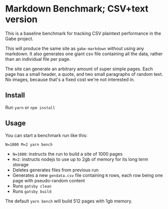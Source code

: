 # Markdown Benchmark; CSV+text version

This is a baseline benchmark for tracking CSV plaintext performance in the Gabe project.

This will produce the same site as `gabe-markdown` without using any markdown. It also generates one giant csv file containing all the data, rather than an individual file per page.

The site can generate an arbitrary amount of super simple pages. Each page has a small header, a quote, and two small paragraphs of random text. No images, because that's a fixed cost we're not interested in.

## Install

Run `yarn` or `npm install`

## Usage

You can start a benchmark run like this:

```shell
N=1000 M=2 yarn bench
```

- `N=1000`: instructs the run to build a site of 1000 pages
- `M=2`: instructs nodejs to use up to 2gb of memory for its long term storage
- Deletes generates files from previous run
- Generates a new `gendata.csv` file containing `N` rows, each row being one page with pseudo-random content
- Runs `gatsby clean`
- Runs `gatsby build`

The default `yarn bench` will build 512 pages with 1gb memory.
